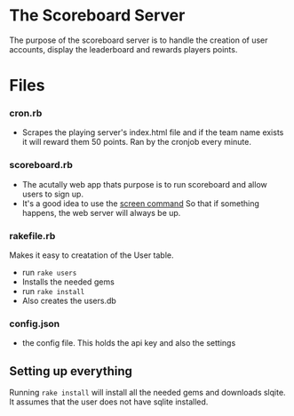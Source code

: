 # The Scoreboard Server

The purpose of the scoreboard server is to handle the creation of user accounts, display the leaderboard and rewards players points.

# Files
### cron.rb
  - Scrapes the playing server's index.html file and if the team name exists it will reward them 50 points. Ran by the cronjob every minute.<br>
  
### scoreboard.rb
  - The acutally web app thats purpose is to run scoreboard and allow users to sign up.
  - It's a good idea to use the <a href="https://www.digitalocean.com/community/tutorials/how-to-install-and-use-screen-on-an-ubuntu-cloud-server">screen command</a> So that if something happens, the web server will always be up.<br>
  
  
### rakefile.rb
   Makes it easy to creatation of the User table.
  - run ```rake users```
  - Installs the needed gems
  - run ```rake install```
  - Also creates the users.db<br>
  
  
### config.json
  - the config file. This holds the api key and also the settings<br>
  

## Setting up everything
Running ```rake install``` will install all the needed gems and downloads slqite. It assumes that the user does not have sqlite installed.<br><br>



